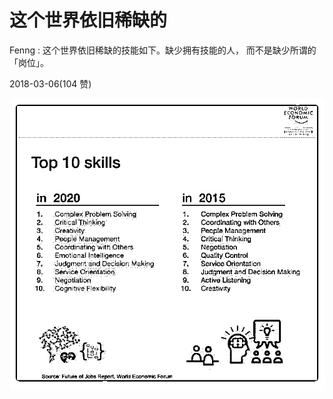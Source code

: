 # 这个世界依旧稀缺的

Fenng : 这个世界依旧稀缺的技能如下。缺少拥有技能的人， 而不是缺少所谓的「岗位」。

2018-03-06(104 赞)

![image](img/Image_048.png)